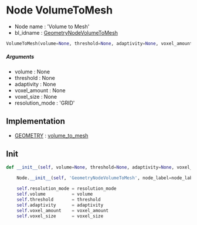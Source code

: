 # Node VolumeToMesh

- Node name : 'Volume to Mesh'
- bl_idname : [GeometryNodeVolumeToMesh](https://docs.blender.org/api/current/bpy.types.GeometryNodeVolumeToMesh.html)


``` python
VolumeToMesh(volume=None, threshold=None, adaptivity=None, voxel_amount=None, voxel_size=None, resolution_mode='GRID', node_label=None, node_color=None, **kwargs)
```
##### Arguments

- volume : None
- threshold : None
- adaptivity : None
- voxel_amount : None
- voxel_size : None
- resolution_mode : 'GRID'

## Implementation

- [GEOMETRY](/docs/GeoNodes/socket_GEOMETRY.md) : [volume_to_mesh](/docs/GeoNodes/socket_GEOMETRY.md#volume_to_mesh)

## Init

``` python
def __init__(self, volume=None, threshold=None, adaptivity=None, voxel_amount=None, voxel_size=None, resolution_mode='GRID', node_label=None, node_color=None, **kwargs):

    Node.__init__(self, 'GeometryNodeVolumeToMesh', node_label=node_label, node_color=node_color, **kwargs)

    self.resolution_mode = resolution_mode
    self.volume          = volume
    self.threshold       = threshold
    self.adaptivity      = adaptivity
    self.voxel_amount    = voxel_amount
    self.voxel_size      = voxel_size
```
